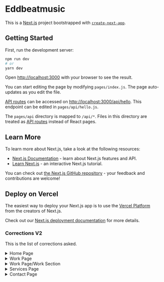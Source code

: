 # Eddbeatmusic

This is a [Next.js](https://nextjs.org/) project bootstrapped with [`create-next-app`](https://github.com/vercel/next.js/tree/canary/packages/create-next-app).

## Getting Started

First, run the development server:

```bash
npm run dev
# or
yarn dev
```

Open [http://localhost:3000](http://localhost:3000) with your browser to see the result.

You can start editing the page by modifying `pages/index.js`. The page auto-updates as you edit the file.

[API routes](https://nextjs.org/docs/api-routes/introduction) can be accessed on [http://localhost:3000/api/hello](http://localhost:3000/api/hello). This endpoint can be edited in `pages/api/hello.js`.

The `pages/api` directory is mapped to `/api/*`. Files in this directory are treated as [API routes](https://nextjs.org/docs/api-routes/introduction) instead of React pages.

## Learn More

To learn more about Next.js, take a look at the following resources:

- [Next.js Documentation](https://nextjs.org/docs) - learn about Next.js features and API.
- [Learn Next.js](https://nextjs.org/learn) - an interactive Next.js tutorial.

You can check out [the Next.js GitHub repository](https://github.com/vercel/next.js/) - your feedback and contributions are welcome!

## Deploy on Vercel

The easiest way to deploy your Next.js app is to use the [Vercel Platform](https://vercel.com/new?utm_medium=default-template&filter=next.js&utm_source=create-next-app&utm_campaign=create-next-app-readme) from the creators of Next.js.

Check out our [Next.js deployment documentation](https://nextjs.org/docs/deployment) for more details.


### Corrections V2

This is the list of corrections asked.

<details>
  <summary>Home Page</summary>
  <p>- [X] Change TopBar grey color #696969</p>
  <p>- [ ] TopBar little bit Bigger Icons</p>
  <p>- [ ] There is a new icon on the top bar (Youtube)</p>
  <p>- [ ] Scroll more title should be display right when the user lands on the home page</p>
  <p>- [ ] Change the title of the Reel Section</p>
  <p>- [ ] Add the Play reel following the mouse on the Reel section</p>
  <p>- [ ] On latest releases' section the words should be less separate</p>
  <p>- [ ] Add Arrow on the long player part</p>
  <p>- [ ] On accelerating valuation Eduardo has change the text and has add another bullet</p>
  <p>- [ ] On the let's talk section the line spacing is a little bit smaller</p>
  <p>- [ ] On the footer the line that separates the sections must be thiner</p>
  <p>- [ ] Add the youtube link on the footer</p>
</details>

<details>
  <summary>Work Page</summary>
  <p>- [ ] Correct the whitness of the thumbnail</p>
  <p>- [ ] Thumbnail image get bigger on hover (Optional)</p>
  <p>- [ ] Stop playing music when the project section opens up</p>
  <p>- [ ] Change disposition of the text and play icon (do this last)</p>
  <p>- [ ] Add view project text on thumbnail with same underline action</p>
  <p>- [ ] On hover the play button should not be the hand</p>
  <p>- [ ] Thumbnail image should get bigger on the hover (optional)</p>
  <p>- [ ] Title thumbnail should underlined when hover</p>
  <p>- [ ] Play button should get bigger on hover and on click back to normal</p>
</details>

<details>
  <summary>Work Page/Work Section</summary>
  <p>- [ ] The video should not be played right away</p>
  <p>- [ ] Make the background darker (Optional)</p>
  <p>- [ ] The modal should be bigger</p>
  <p>- [ ] Remove white margin</p>
  <p>- [ ] The close Icon should be smaller</p>
  <p>- [ ] On the purpose section the left side should of 3 columns, the typography should be smaller, the line spacing should be less</p>
  <p>- [ ] On the playlist preview, title should be all capitalize, icons should be bigger and clearer</p>
  <p>- [ ] Better alignment on the playlist preview section and the interline should be less</p>
  <p>- [ ] Text on the soundtrack sections should be smaller</p>
</details>

<details>
  <summary>Services Page</summary>
  <p>- [ ] Title Page should be bigger</p>
  <p>- [ ] Distance between title and subttile should be less</p>
  <p>- [ ] On the table, The title and the text should be separated</p>
  <p>- [ ] The size of the text should be less and remove capitalize</p>
</details>

<details>
  <summary>Contact Page</summary>
  <p>- [ ] On the inspired with my work section the Long disc should be align with the text on the right</p>
</details>
